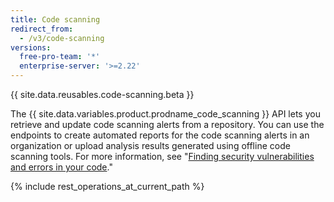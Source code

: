 ```yaml
---
title: Code scanning
redirect_from:
  - /v3/code-scanning
versions:
  free-pro-team: '*'
  enterprise-server: '>=2.22'
---
```


{{ site.data.reusables.code-scanning.beta }}

The {{ site.data.variables.product.prodname_code_scanning }} API lets you retrieve and update code scanning alerts from a repository. You can use the endpoints to create automated reports for the code scanning alerts in an organization or upload analysis results generated using offline code scanning tools. For more information, see "[Finding security vulnerabilities and errors in your code](/github/finding-security-vulnerabilities-and-errors-in-your-code)."

{% include rest_operations_at_current_path %}
